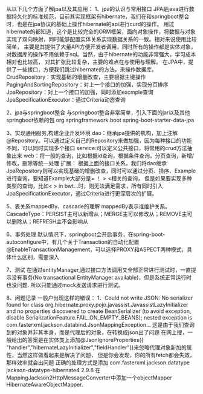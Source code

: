 从以下几个方面了解jpa以及其应用：
1、jpa的认识与常用接口
    JPA是java进行数据持久化的标准规范，目前其实现框架有hibernate，我们在和springboot整合时，也是在jpa协议的基础上操作hibernate的api进行curd的操作。
    用过hibernate的都知道，这个是比较完全的ORM框架，面向对象操作，将数据与对象实现了双向映射，同时能够配置实体关系实现数据关系的一致。相对来说使用比较简单，
    主要是其提供了大量API方便开发者调用，同时所有的操作都是实体对象，对数据库的操作不用依赖于sql。当然，由于hibernate的功能非常强大，学习成本相对也比较高，
    对其扩张比较复杂，主要的难点在与使用与理解。
    在JPA中，提供了一些接口，方便我们跳过hibernate的方法，来操作数据库。
    CrudRepository：实现基础的增删改查，主要根据主键操作
    PagingAndSortingRepository：对上一个接口的加强，实现分页排序
    JpaRepository：对上一个接口的加强，同时添加excmple查询
    JpaSpecificationExecutor：通过Criteria动态查询
    
2、jpa与springboot整合
    与springboot整合非常简单，引入下面的jar以及其他springboot依赖的包
        <dependency>
            <groupId>org.springframework.boot</groupId>
            <artifactId>spring-boot-starter-data-jpa</artifactId>
        </dependency>
        
3、实现通用服务,构建企业开发环境
    dao：继承jpa提供的机构，加上注解@Repository。可以通过定义自己的Repository来做加强，因为每种接口的功能不同，可以同时实现多个接口
    service:可以定义公共接口，将常用的crud方法抽象出来
    web：将一般的查询，比如根据id查询，根据条件查询，分页查询，新增/修改，删除等统一处理
    扩展：
        根据上面的接口关系，我们将dao继承JpaRepository则可以实现基础的增删改查，同时可以通过分页、排序、Example进行查询，要知道Example大部分是= ！ > <相关的查询，
        但是如果要实现多种类型的查询，比如< > in bwt...时，则无法满足需求，所有同时引入JpaSpecificationExecutor，通过Criteria进行更深层次的扩展。

5、表关系mappedBy、cascade的理解
    mappedBy表示谁维护关系。
    CascadeType：PERSIST主可以新增从；MERGE主可以修改从；REMOVE主可以删除从；REFRESH主不会影响从

6、事务处理
    默认情况下，springboot会开启事务，在spring-boot-autoconfigure中，有几个关于Transaction的自动化配置
    @EnableTransactionManagement，可以选择PROXY和ASPECT两种模式，具体什么区别，需要深入
   

7、测试
    在通过entityManager,通过接口方法调用又全部正常进行测试时，一直提示没有事务(No transactional EntityManager available)，但是系统正常运行时也没问题.
    所以只能通过mock发送请求进行测试。

8、问题记录
    一般户出现这样的错误：
    1、Could not write JSON: No serializer found for class org.hibernate.proxy.pojo.javassist.JavassistLazyInitializer and no properties discovered to create BeanSerializer (to avoid exception, disable SerializationFeature.FAIL_ON_EMPTY_BEANS); nested exception is com.fasterxml.jackson.databind.JsonMappingException...
    这是由于我们查询到的对象并非其本身，而是代理后的对象，在转换成json出了问题
    在网上搜，一般给出的答案是在实体类上添加@JsonIgnoreProperties({ "handler","hibernateLazyInitializer","fieldHandler"})来忽略代理对象新加的属性，当然这样做看起来是解决了问题，
    但是你会发现，你的所有fetch都会失效，那样效率就会出问题
    正确的处理方式是添加
        <dependency>
            <groupId>com.fasterxml.jackson.datatype</groupId>
            <artifactId>jackson-datatype-hibernate4</artifactId>
            <version>2.9.8</version>
        </dependency>
    在MappingJackson2HttpMessageConverter中添加一个objectMapper HibernateAwareObjectMapper.    
